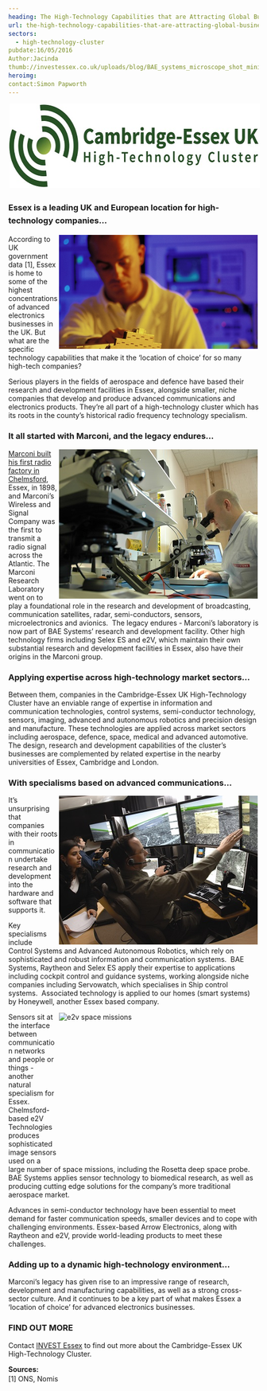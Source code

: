 ```yaml
---
heading: The High-Technology Capabilities that are Attracting Global Businesses to Essex, UK
url: the-high-technology-capabilities-that-are-attracting-global-businesses-to-essex-uk
sectors:
  - high-technology-cluster 
pubdate:16/05/2016
Author:Jacinda
thumb://investessex.co.uk/uploads/blog/BAE_systems_microscope_shot_mini.jpg
heroimg:
contact:Simon Papworth
---
```

<p><img alt='Cambridge Essex-UK High-TechnologyCluster' src='../uploads/blog/CEUHTC_icon_landscape_600.jpg' style='width: 600px; height: 170px; margin-left: 2px; margin-right: 2px;'/></p><h3><span style='line-height: 1.6;'>Essex is a leading UK and European location for high-technology companies…</span></h3><p><img alt='Essex’s high-technology cluster: Selex ES' src='../uploads/blog/Selex_GRIFO-Radar_700.jpg' style='width: 400px; height: 229px; margin-left: 2px; margin-right: 2px; float: right;'/>According to UK government data [1], Essex is home to some of the highest concentrations of advanced electronics businesses in the UK. But what are the specific technology capabilities that make it the ‘location of choice’ for so many high-tech companies?</p><p>Serious players in the fields of aerospace and defence have based their research and development facilities in Essex, alongside smaller, niche companies that develop and produce advanced communications and electronics products. They’re all part of a high-technology cluster which has its roots in the county’s historical radio frequency technology specialism.</p><h3>It all started with Marconi, and the legacy endures…</h3><p><img alt='BAE Systems' src='../uploads/blog/BAE_systems_microscope_shot_400.jpg' style='width: 400px; height: 300px; margin-left: 2px; margin-right: 2px; float: right;'/><a href='http://investessex.co.uk/studies/case-studies/birthplace-of-radio'>Marconi built his first radio factory in Chelmsford</a>, Essex, in 1898, and Marconi’s Wireless and Signal Company was the first to transmit a radio signal across the Atlantic. The Marconi Research Laboratory went on to play a foundational role in the research and development of broadcasting, communication satellites, radar, semi-conductors, sensors, microelectronics and avionics.  The legacy endures - Marconi’s laboratory is now part of BAE Systems’ research and development facility. Other high technology firms including Selex ES and e2V, which maintain their own substantial research and development facilities in Essex, also have their origins in the Marconi group.</p><h3>Applying expertise across high-technology market sectors…</h3><p>Between them, companies in the Cambridge-Essex UK High-Technology Cluster have an enviable range of expertise in information and communication technologies, control systems, semi-conductor technology, sensors, imaging, advanced and autonomous robotics and precision design and manufacture. These technologies are applied across market sectors including aerospace, defence, space, medical and advanced automotive. The design, research and development capabilities of the cluster’s businesses are complemented by related expertise in the nearby universities of Essex, Cambridge and London.</p><h3>With specialisms based on advanced communications…</h3><p><img alt='Raytheon' src='../uploads/blog/Raytheon_Diversity_Image_at_Demo_Center_400.jpg' style='width: 400px; height: 299px; margin-left: 2px; margin-right: 2px; float: right;'/>It’s unsurprising that companies with their roots in communication undertake research and development into the hardware and software that supports it.</p><p>Key specialisms include Control Systems and Advanced Autonomous Robotics, which rely on sophisticated and robust information and communication systems.  BAE Systems, Raytheon and Selex ES apply their expertise to applications including cockpit control and guidance systems, working alongside niche companies including Servowatch, which specialises in Ship control systems.  Associated technology is applied to our homes (smart systems) by Honeywell, another Essex based company.</p><p><img alt='e2v space missions' src='http://www.investessex.co.uk/uploads/about/ExoMars_Trace_Gas_Orbiter_400.jpg' style='width: 400px; height: 299px; margin-left: 2px; margin-right: 2px; float: right;'/>Sensors sit at the interface between communication networks and people or things - another natural specialism for Essex.  Chelmsford-based e2V Technologies produces sophisticated image sensors used on a large number of space missions, including the Rosetta deep space probe.  BAE Systems applies sensor technology to biomedical research, as well as producing cutting edge solutions for the company’s more traditional aerospace market.</p><p>Advances in semi-conductor technology have been essential to meet demand for faster communication speeds, smaller devices and to cope with challenging environments. Essex-based Arrow Electronics, along with Raytheon and e2V, provide world-leading products to meet these challenges.</p><h3>Adding up to a dynamic high-technology environment…</h3><p>Marconi’s legacy has given rise to an impressive range of research, development and manufacturing capabilities, as well as a strong cross-sector culture. And it continues to be a key part of what makes Essex a ‘location of choice’ for advanced electronics businesses.</p><h3>FIND OUT MORE</h3><p>Contact <a href='../index.html' target='_blank'>INVEST Essex</a> to find out more about the Cambridge-Essex UK High-Technology Cluster.</p><p><strong>Sources:</strong><br/><span style='line-height: 1.6;'>[1] ONS, Nomis</span></p>